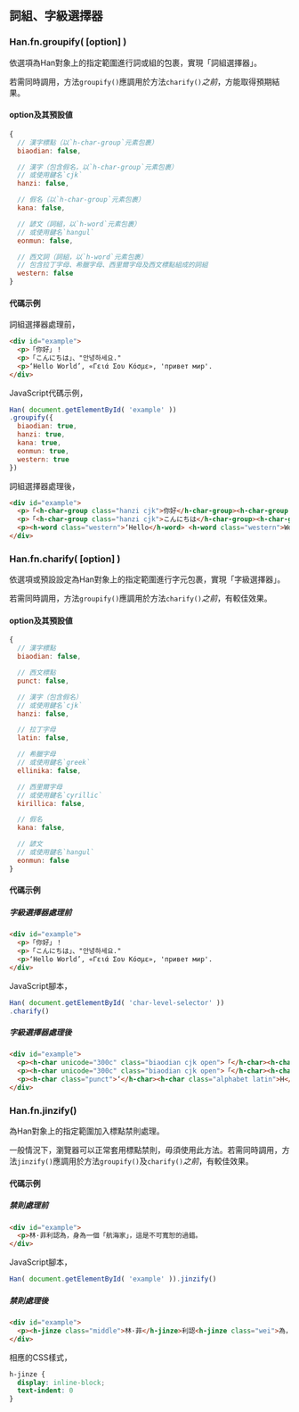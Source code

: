
<section class='self-contained'>

 詞組、字級選擇器 <!-- #selector -->
---------------

### Han.fn.groupify( [option] ) <!-- #groupify -->
依選項為Han對象上的指定範圍進行詞或組的包裹，實現「詞組選擇器」。

<div class='info note'>

若需同時調用，方法`groupify()`應調用於方法`charify()`*之前*，方能取得預期結果。
</div>

#### option及其預設値 <!-- #charify-option -->
```javascript
{
  // 漢字標點（以`h-char-group`元素包裹）
  biaodian: false,

  // 漢字（包含假名，以`h-char-group`元素包裹）
  // 或使用鍵名`cjk`
  hanzi: false,

  // 假名（以`h-char-group`元素包裹）
  kana: false,

  // 諺文（詞組，以`h-word`元素包裹）
  // 或使用鍵名`hangul`
  eonmun: false,

  // 西文詞（詞組，以`h-word`元素包裹）
  // 包含拉丁字母、希臘字母、西里爾字母及西文標點組成的詞組
  western: false
}
```

#### 代碼示例
詞組選擇器處理前，
```html
<div id="example">
  <p>「你好」！
  <p>「こんにちは」、"안녕하세요."
  <p>‘Hello World’, «Γειά Σου Κόσμε», 'привет мир'.
</div>
```

JavaScript代碼示例，

```javascript
Han( document.getElementById( 'example' ))
.groupify({
  biaodian: true,
  hanzi: true,
  kana: true,
  eonmun: true,
  western: true
})
```

詞組選擇器處理後，
```html
<div id="example">
  <p>「<h-char-group class="hanzi cjk">你好</h-char-group><h-char-group class="biaodian cjk">」！</h-char-group>
  <p>「<h-char-group class="hanzi cjk">こんにちは</h-char-group><h-char-group class="biaodian cjk">」、</h-char-group><h-word class="eonmun hangul">"안녕하세요."</h-word></p>
  <p><h-word class="western">‘Hello</h-word> <h-word class="western">World’,</h-word> <h-word class="western">«Γειά</h-word> <h-word class="western">Σου</h-word> <h-word class="western">Κόσμε»,</h-word> <h-word class="western">'привет</h-word> <h-word class="western">мир'</h-word></p>
</div>
```

### Han.fn.charify( [option] ) <!-- #charify -->
依選項或預設設定為Han對象上的指定範圍進行字元包裹，實現「字級選擇器」。

<div class='info note'>

若需同時調用，方法`groupify()`應調用於方法`charify()`*之前*，有較佳效果。
</div>

#### option及其預設値 <!-- #charify-option -->
```javascript
{
  // 漢字標點
  biaodian: false,

  // 西文標點
  punct: false,

  // 漢字（包含假名）
  // 或使用鍵名`cjk`
  hanzi: false,

  // 拉丁字母
  latin: false,

  // 希臘字母 
  // 或使用鍵名`greek`
  ellinika: false,

  // 西里爾字母
  // 或使用鍵名`cyrillic`
  kirillica: false,

  // 假名
  kana: false,

  // 諺文
  // 或使用鍵名`hangul`
  eonmun: false
}
```

#### 代碼示例
##### 字級選擇器處理前
```html
<div id="example">
  <p>「你好」！
  <p>「こんにちは」、"안녕하세요."
  <p>‘Hello World’, «Γειά Σου Κόσμε», 'привет мир'.
</div>
```

JavaScript腳本，
```javascript
Han( document.getElementById( 'char-level-selector' ))
.charify()
```

##### 字級選擇器處理後
```html
<div id="example">
  <p><h-char unicode="300c" class="biaodian cjk open">「</h-char><h-char class="hanzi cjk">你</h-char><h-char class="hanzi cjk">好</h-char><h-char unicode="300d" class="biaodian cjk close end">」</h-char><h-char unicode="ff0c" class="biaodian cjk end">！</h-char>
  <p><h-char unicode="300c" class="biaodian cjk open">「</h-char><h-char class="hanzi cjk">こ</h-char><h-char class="hanzi cjk">ん</h-char><h-char class="hanzi cjk">に</h-char><h-char class="hanzi cjk">ち</h-char><h-char class="hanzi cjk">は</h-char><h-char unicode="300d" class="biaodian cjk close end">」</h-char><h-char unicode="3001" class="biaodian cjk end">、</h-char><h-char class="punct">"</h-char><h-char class="eonmun hangul">안</h-char><h-char class="eonmun hangul">녕</h-char><h-char class="eonmun hangul">하</h-char><h-char class="eonmun hangul">세</h-char><h-char class="eonmun hangul">요</h-char><h-char class="punct">.</h-char><h-char class="punct">"</h-char></p>
  <p><h-char class="punct">‘</h-char><h-char class="alphabet latin">H</h-char><h-char class="alphabet latin">e</h-char><h-char class="alphabet latin">l</h-char><h-char class="alphabet latin">l</h-char><h-char class="alphabet latin">o</h-char> <h-char class="alphabet latin">W</h-char><h-char class="alphabet latin">o</h-char><h-char class="alphabet latin">r</h-char><h-char class="alphabet latin">l</h-char><h-char class="alphabet latin">d</h-char><h-char class="punct">’</h-char><h-char class="punct">,</h-char> <h-char class="punct">«</h-char><h-char class="alphabet ellinika greek">Γ</h-char><h-char class="alphabet ellinika greek">ει</h-char><h-char class="alphabet ellinika greek">ά</h-char> <h-char class="alphabet ellinika greek">Σ</h-char><h-char class="alphabet ellinika greek">ο</h-char><h-char class="alphabet ellinika greek">υ</h-char> <h-char class="alphabet ellinika greek">Κ</h-char><h-char class="alphabet ellinika greek">ό</h-char><h-char class="alphabet ellinika greek">σ</h-char><h-char class="alphabet ellinika greek">μ</h-char><h-char class="alphabet ellinika greek">ε</h-char><h-char class="punct">»</h-char><h-char class="punct">,</h-char> <h-char class="punct">'</h-char><h-char class="alphabet kirillica cyrillic">п</h-char><h-char class="alphabet kirillica cyrillic">р</h-char><h-char class="alphabet kirillica cyrillic">и</h-char><h-char class="alphabet kirillica cyrillic">в</h-char><h-char class="alphabet kirillica cyrillic">е</h-char><h-char class="alphabet kirillica cyrillic">т</h-char> <h-char class="alphabet kirillica cyrillic">м</h-char><h-char class="alphabet kirillica cyrillic">и</h-char><h-char class="alphabet kirillica cyrillic">р</h-char><h-char class="punct">'</h-char><h-char class="punct">.</h-char></p>
</div>
```

### Han.fn.jinzify() <!-- #jinzify -->
為Han對象上的指定範圍加入標點禁則處理。

<div class='info note'>

一般情況下，瀏覽器可以正常套用標點禁則，毋須使用此方法。若需同時調用，方法`jinzify()`應調用於方法`groupify()`及`charify()`*之前*，有較佳效果。
</div>

#### 代碼示例
##### 禁則處理前
```html
<div id="example">
  <p>林·菲利認為，身為一個「航海家」，這是不可寬恕的過錯。
</div>
```

JavaScript腳本，
```javascript
Han( document.getElementById( 'example' )).jinzify()
```

##### 禁則處理後
```html
<div id="example">
  <p><h-jinze class="middle">林·菲</h-jinze>利認<h-jinze class="wei">為，</h-jinze>身為一個<h-jinze class="tou">「航</h-jinze>海<h-jinze class="wei">家」，</h-jinze>這是不可寬恕的過<h-jinze class="wei">錯。</h-jinze></p>
</div>
```

相應的CSS樣式，

```css
h-jinze {
  display: inline-block;
  text-indent: 0
}
```

</section>
